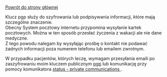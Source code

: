<a href="https://gabinetpsychiatra.pl"> Powrót do strony głównej </a>
<p>
Klucz pgp służy do szyfrowania lub podpisywania informacji, które mają szczególne znaczenie.
<br>
Obecny System pocztowy internetu przypomina wysyłanie kartek pocztowych. Można w ten sposób przesłać życzenia z wakacji ale nie dane medyczne.
<br>
Z tego powodu nalegam by wysyłając prośbę o kontakt nie podawać żadnych informacji poza numerem telefonu lub emailem zwrotnym.

W przypadku pacjentów, których leczę, wymagam przesyłania emaili po zaszyfrowaniu moim kluczem publicznym <a href="https://gabinetpsychiatra.pl/pgp"> pgp</a> lub komunikację przy pomocy komunikatora <a href="https://status.im/"> status - private communications </a>.
